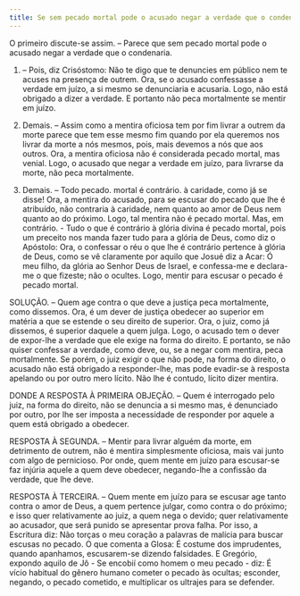 ```yaml
---
title: Se sem pecado mortal pode o acusado negar a verdade que o condenaria
---
```


O primeiro discute-se assim. – Parece que sem pecado mortal pode o acusado negar a verdade que o condenaria.  

1. – Pois, diz Crisóstomo: Não te digo que te denuncies em público nem te acuses na presença de outrem. Ora, se o acusado confessasse a verdade em juízo, a si mesmo se denunciaria e acusaria. Logo, não está obrigado a dizer a verdade. E portanto não peca mortalmente se mentir em juízo.  

2. Demais. – Assim como a mentira oficiosa tem por fim livrar a outrem da morte parece que tem esse mesmo fim quando por ela queremos nos livrar da morte a nós mesmos, pois, mais devemos a nós que aos outros. Ora, a mentira oficiosa não é considerada pecado mortal, mas venial. Logo, o acusado que negar a verdade em juízo, para livrarse da morte, não peca mortalmente.  

3. Demais. – Todo pecado. mortal é contrário. à caridade, como já se disse! Ora, a mentira do acusado, para se escusar do pecado que lhe é atribuído, não contraria à caridade, nem quanto ao amor de Deus nem quanto ao do próximo. Logo, tal mentira não é pecado mortal.  Mas, em contrário. - Tudo o que é contrário à glória divina é pecado mortal, pois um preceito nos manda fazer tudo para a glória de Deus, como diz o Apóstolo: Ora, o confessar o réu o que lhe é contrário pertence à glória de Deus, como se vê claramente por aquilo que Josué diz a Acar: Ó meu filho, da glória ao Senhor Deus de Israel, e confessa-me e declara-me o que fizeste; não o ocultes. Logo, mentir para escusar o pecado é pecado mortal.  

SOLUÇÃO. – Quem age contra o que deve a justiça peca mortalmente, como dissemos. Ora, é um dever de justiça obedecer ao superior em matéria a que se estende o seu direito de superior. Ora, o juiz, como já dissemos, é superior daquele a quem julga. Logo, o acusado tem o dever de expor-lhe a verdade que ele exige na forma do direito. E portanto, se não quiser confessar a verdade, como deve, ou, se a negar com mentira, peca mortalmente. Se porém, o juiz exigir o que não pode, na forma do direito, o acusado não está obrigado a responder-lhe, mas pode evadir-se à resposta apelando ou por outro mero lícito. Não lhe é contudo, lícito dizer mentira.  

DONDE A RESPOSTA À PRIMEIRA OBJEÇÃO. – Quem é interrogado pelo juiz, na forma do direito, não se denuncia a si mesmo mas, é denunciado por outro, por lhe ser imposta a necessidade de responder por aquele a quem está obrigado a obedecer.  

RESPOSTA À SEGUNDA. – Mentir para livrar alguém da morte, em detrimento de outrem, não é mentira simplesmente oficiosa, mais vai junto com algo de pernicioso. Por onde, quem mente em juízo para escusar-se faz injúria aquele a quem deve obedecer, negando-lhe a confissão da verdade, que lhe deve.  

RESPOSTA À TERCEIRA. – Quem mente em juízo para se escusar age tanto contra o amor de Deus, a quem pertence julgar, como contra o do próximo; e isso quer relativamente ao juiz, a quem nega o devido; quer relativamente ao acusador, que será punido se apresentar prova falha. Por isso, a Escritura diz: Não torças o meu coração a palavras de malícia para buscar escusas no pecado. O que comenta a Glosa: É costume dos imprudentes, quando apanhamos, escusarem-se dizendo falsidades. E Gregório, expondo aquilo de Jô - Se encobií como homem o meu pecado - diz: É vício habitual do gênero humano cometer o pecado às ocultas; esconder, negando, o pecado cometido, e multiplicar os ultrajes para se defender.